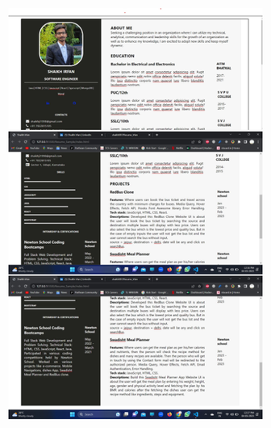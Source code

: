<img src="Screenshot_one.jpg" alt="profile-photo">
<img src="Screenshot_two.jpg" alt="profile-photo">
<img src="Screenshot_three.jpg" alt="profile-photo">
